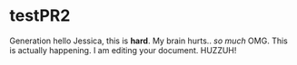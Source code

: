 # testPR2
Generation
hello Jessica, this is **hard**. My brain hurts.. *so much* 
OMG. This is actually happening. I am editing your document. HUZZUH!
